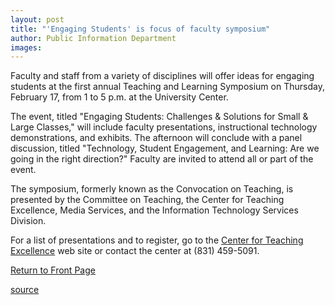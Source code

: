 ```yaml
---
layout: post
title: "'Engaging Students' is focus of faculty symposium"
author: Public Information Department
images:
---
```


Faculty and staff from a variety of disciplines will offer ideas for engaging students at the first annual Teaching and Learning Symposium on Thursday, February 17, from 1 to 5 p.m. at the University Center.

The event, titled "Engaging Students: Challenges & Solutions for Small & Large Classes," will include faculty presentations, instructional technology demonstrations, and exhibits. The afternoon will conclude with a panel discussion, titled "Technology, Student Engagement, and Learning: Are we going in the right direction?" Faculty are invited to attend all or part of the event.  

The symposium, formerly known as the Convocation on Teaching, is presented by the Committee on Teaching, the Center for Teaching Excellence, Media Services, and the Information Technology Services Division.

For a list of presentations and to register, go to the [Center for Teaching Excellence][1] web site or contact the center at (831) 459-5091.

  

[Return to Front Page][2]

[1]: http://ic.ucsc.edu/CTE/teachsymp_reg.html
[2]: http://currents.ucsc.edu/

[source](http://www1.ucsc.edu/currents/04-05/02-07/brief-symposium.asp "Permalink to brief-symposium")
